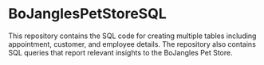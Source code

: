 # BoJanglesPetStoreSQL
This repository contains the SQL code for creating multiple tables including appointment, customer, and employee details.
The repository also contains SQL queries that report relevant insights to the BoJangles Pet Store. 
